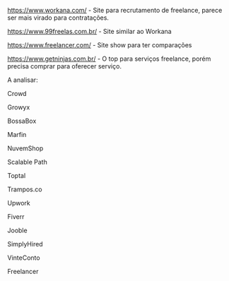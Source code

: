 https://www.workana.com/ - Site para recrutamento de freelance, parece ser mais virado para contratações.

https://www.99freelas.com.br/ - Site similar ao Workana

https://www.freelancer.com/ - Site show para ter comparações

https://www.getninjas.com.br/ - O top para serviços freelance, porém precisa comprar para oferecer serviço.






A analisar:

Crowd

Growyx

BossaBox

Marfin

NuvemShop

Scalable Path

Toptal

Trampos.co

Upwork

Fiverr

Jooble

SimplyHired

VinteConto

Freelancer


